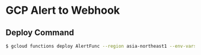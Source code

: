 # GCP Alert to Webhook

## Deploy Command

```sh
$ gcloud functions deploy AlertFunc --region asia-northeast1 --env-vars-file .env.yaml --runtime go113 --trigger-http --allow-unauthenticated
```